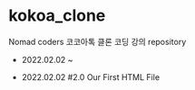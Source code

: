 # kokoa_clone
Nomad coders 코코아톡 클론 코딩 강의 repository

- 2022.02.02 ~

- 2022.02.02
  #2.0 Our First HTML File
